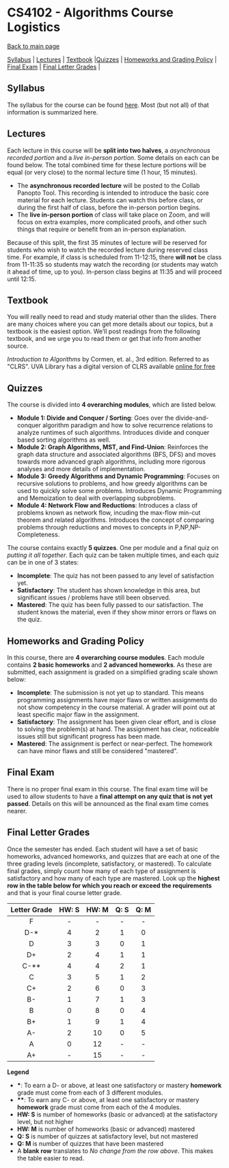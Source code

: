 CS4102 - Algorithms Course Logistics
===============================

[Back to main page](../readme.html)

[Syllabus](#syllabus) | [Lectures](#lectures) | [Textbook](#textbook) |[Quizzes](#quizzes) |  [Homeworks and Grading Policy](#homeworks) | [Final Exam](#final) | [Final Letter Grades](#lettergrades) | 

<a name="syllabus"></a>Syllabus
------------------------------------------

The syllabus for the course can be found [here](./syllabus.pdf). Most (but not all) of that information is summarized here.

<a name="lectures"></a>Lectures
------------------------------------------

Each lecture in this course will be **split into two halves**, a *asynchronous recorded portion* and a *live in-person portion*. Some details on each can be found below. The total combined time for these lecture portions will be equal (or very close) to the normal lecture time (1 hour, 15 minutes). 

- The **asynchronous recorded lecture** will be posted to the Collab Panopto Tool. This recording is intended to introduce the basic core material for each lecture. Students can watch this before class, or during the first half of class, before the in-person portion begins.
- The **live in-person portion** of class will take place on Zoom, and will focus on extra examples, more complicated proofs, and other such things that require or benefit from an in-person explanation.

Because of this split, the first 35 minutes of lecture will be reserved for students who wish to watch the recorded lecture during reserved class time. For example, if class is scheduled from 11-12:15, there **will not** be class from 11-11:35 so students may watch the recording (or students may watch it ahead of time, up to you). In-person class begins at 11:35 and will proceed until 12:15.

<a name="textbook"></a>Textbook
------------------------------------------

You will really need to read and study material other than the slides. There are many choices where you can get more details about our topics, but a textbook is the easiest option.
We’ll post readings from the following textbook, and we urge you to read them or get that info from another source.

*Introduction to Algorithms* by Cormen, et. al., 3rd edition.  Referred to as "CLRS".  UVA Library has a digital version of CLRS available [online for free](https://search.lib.virginia.edu/catalog/u6757775)


<a name="lectures"></a>Quizzes
------------------------------------------

The course is divided into **4 overarching modules**, which are listed below.

- **Module 1: Divide and Conquer / Sorting**: Goes over the divide-and-conquer algorithm paradigm and how to solve recurrence relations to analyze runtimes of such algorithms. Introduces divide and conquer based sorting algorithms as well.
- **Module 2: Graph Algorithms, MST, and Find-Union**: Reinforces the graph data structure and associated algorithms (BFS, DFS) and moves towards more advanced graph algorithms, including more rigorous analyses and more details of implementation.
- **Module 3: Greedy Algorithms and Dynamic Programming**: Focuses on recursive solutions to problems, and how greedy algorithms can be used to quickly solve some problems. Introduces Dynamic Programming and Memoization to deal with overlapping subproblems.
- **Module 4: Network Flow and Reductions**: Introduces a class of problems known as network flow, incuding the max-flow min-cut theorem and related algorithms. Introduces the concept of comparing problems through reductions and moves to concepts in P,NP,NP-Completeness.

The course contains exactly **5 quizzes**. One per module and a final quiz on *putting it all together*. Each quiz can be taken multiple times, and each quiz can be in one of 3 states:

- **Incomplete**: The quiz has not been passed to any level of satisfaction yet.
- **Satisfactory**: The student has shown knowledge in this area, but significant issues / problems have still been observed.
- **Mastered**: The quiz has been fully passed to our satisfaction. The student knows the material, even if they show minor errors or flaws on the quiz.


<a name="homeworks"></a>Homeworks and Grading Policy
----------------------------------------------------------

In this course, there are **4 overarching course modules**. Each module contains **2 basic homeworks** and **2 advanced homeworks**. As these are submitted, each assignment is graded on a simplified grading scale shown below:

- **Incomplete**: The submission is not yet up to standard. This means programming assignments have major flaws or written assignments do not show competency in the course material. A grader will point out at least specific major flaw in the assignment.
- **Satisfactory**: The assignment has been given clear effort, and is close to solving the problem(s) at hand. The assignment has clear, noticeable issues still but significant progress has been made.
- **Mastered**: The assignment is perfect or near-perfect. The homework can have minor flaws and still be considered "mastered".


<a name="final"></a>Final Exam
----------------------------------------------------------

There is no proper final exam in this course. The final exam time will be used to allow students to have a **final attempt on any quiz that is not yet passed**. Details on this will be announced as the final exam time comes nearer.

<a name="lettergrades"></a>Final Letter Grades
----------------------------------------------------------

Once the semester has ended. Each student will have a set of basic homeworks, advanced homeworks, and quizzes that are each at one of the three grading levels (incomplete, satisfactory, or mastered). To calculate final grades, simply count how many of each type of assignment is satisfactory and how many of each type are mastered. Look up the **highest row in the table below for which you reach or exceed the requirements** and that is your final course letter grade.

| Letter Grade | HW: S | HW: M | Q: S | Q: M |
|:--------------:|:---:|:---:|:---:|:---:|
| F | - | - | - | - |
| D-\* | 4 | 2 | 1 | 0 | 
| D | 3 | 3 | 0 | 1 | 
| D+ | 2 | 4 | 1 | 1 | 
| C-\*\* | 4 | 4 | 2 | 1 | 
| C | 3 | 5 | 1 | 2 | 
| C+ | 2 | 6 | 0 | 3 | 
| B- | 1 | 7 | 1 | 3 | 
| B | 0 | 8 | 0 | 4 | 
| B+ | 1 | 9 | 1 | 4 | 
| A- | 2 | 10 | 0 | 5 | 
| A | 0| 12 | - | - | 
| A+ | - | 15 | - | - | 

**Legend**

- **\***: To earn a D- or above, at least one satisfactory or mastery **homework** grade must come from each of 3 different modules.
- **\*\***: To earn any C- or above, at least one satisfactory or mastery **homework** grade must come from each of the 4 modules.
- **HW: S** is number of homeworks (basic or advanced) at the satisfactory level, but not higher
- **HW: M** is number of homeworks (basic or advanced) mastered
- **Q: S** is number of quizzes at satisfactory level, but not mastered
- **Q: M** is number of quizzes that have been mastered
- A **blank row** translates to *No change from the row above*. This makes the table easier to read.



